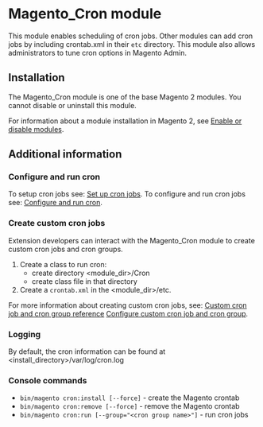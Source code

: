 # Magento_Cron module

This module enables scheduling of cron jobs. 
Other modules can add cron jobs by including crontab.xml in their `etc` directory.
This module also allows administrators to tune cron options in Magento Admin.

## Installation

The Magento_Cron module is one of the base Magento 2 modules. You cannot disable or uninstall this module.

For information about a module installation in Magento 2, see [Enable or disable modules](https://devdocs.magento.com/guides/v2.4/install-gde/install/cli/install-cli-subcommands-enable.html).

## Additional information

### Configure and run cron
To setup cron jobs see: [Set up cron jobs](https://devdocs.magento.com/cloud/configure/setup-cron-jobs.html).
To configure and run cron jobs see: [Configure and run cron](https://devdocs.magento.com/guides/v2.4/config-guide/cli/config-cli-subcommands-cron.html).

### Create custom cron jobs
Extension developers can interact with the Magento_Cron module to create custom cron jobs and cron groups. 
1. Create a class to run cron:
   - create directory <module_dir>/Cron
   - create class file in that directory 
2. Create a `crontab.xml` in the <module_dir>/etc.

For more information about creating custom cron jobs, see:
[Custom cron job and cron group reference](https://devdocs.magento.com/guides/v2.4/config-guide/cron/custom-cron-ref.html)
[Configure custom cron job and cron group](https://devdocs.magento.com/guides/v2.4/config-guide/cron/custom-cron-tut.html).

### Logging
By default, the cron information can be found at <install_directory>/var/log/cron.log

### Console commands
 - `bin/magento cron:install [--force]` - create the Magento crontab
 - `bin/magento cron:remove [--force]` - remove the Magento crontab
 - `bin/magento cron:run [--group="<cron group name>"]` - run cron jobs
